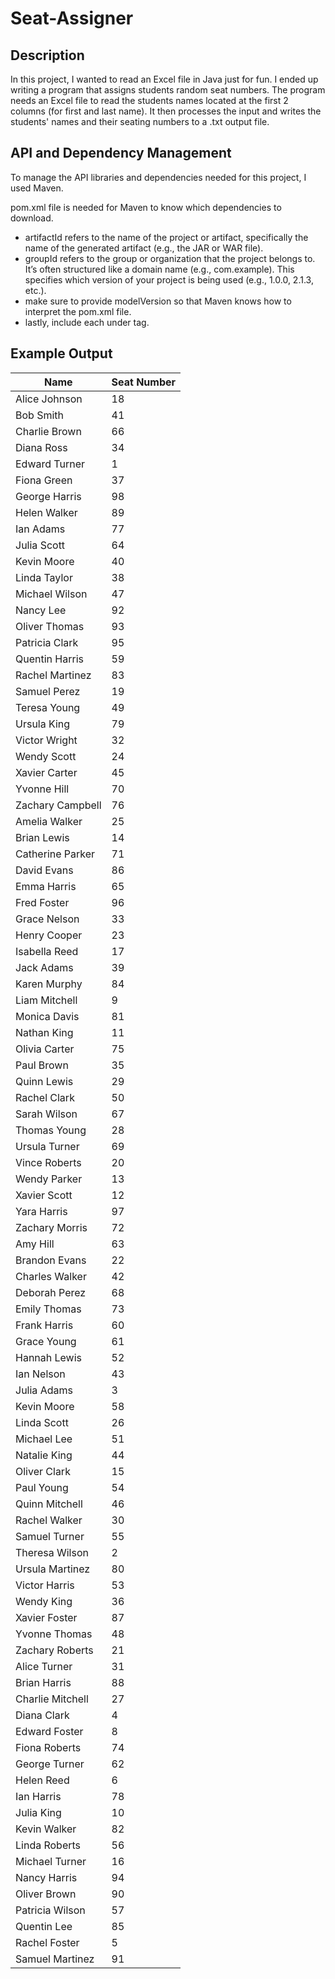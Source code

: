# Seat-Assigner
## Description
In this project, I wanted to read an Excel file in Java just for fun. I ended up writing a program that assigns students random seat numbers. The program needs an Excel file to read the students names located at the first 2 columns (for first and last name). It then processes the input and writes the students' names and their seating numbers to a .txt output file.

## API and Dependency Management
To manage the API libraries and dependencies needed for this project, I used Maven.

pom.xml file is needed for Maven to know which dependencies to download.
  - artifactId refers to the name of the project or artifact, specifically the name of the generated artifact (e.g., the JAR or WAR file).
  - groupId refers to the group or organization that the project belongs to. It’s often structured like a domain name (e.g., com.example). This specifies which version of your project is being used (e.g., 1.0.0, 2.1.3, etc.).
  - make sure to provide modelVersion so that Maven knows how to interpret the pom.xml file.
  - lastly, include each <dependency> under <dependencies> tag. 
## Example Output
| Name                     | Seat Number |
|--------------------------|-------------|
| Alice Johnson            | 18          |
| Bob Smith                | 41          |
| Charlie Brown            | 66          |
| Diana Ross               | 34          |
| Edward Turner            | 1           |
| Fiona Green              | 37          |
| George Harris            | 98          |
| Helen Walker             | 89          |
| Ian Adams                | 77          |
| Julia Scott              | 64          |
| Kevin Moore              | 40          |
| Linda Taylor             | 38          |
| Michael Wilson           | 47          |
| Nancy Lee                | 92          |
| Oliver Thomas            | 93          |
| Patricia Clark           | 95          |
| Quentin Harris           | 59          |
| Rachel Martinez          | 83          |
| Samuel Perez             | 19          |
| Teresa Young             | 49          |
| Ursula King              | 79          |
| Victor Wright            | 32          |
| Wendy Scott              | 24          |
| Xavier Carter            | 45          |
| Yvonne Hill              | 70          |
| Zachary Campbell         | 76          |
| Amelia Walker            | 25          |
| Brian Lewis              | 14          |
| Catherine Parker         | 71          |
| David Evans              | 86          |
| Emma Harris              | 65          |
| Fred Foster              | 96          |
| Grace Nelson             | 33          |
| Henry Cooper             | 23          |
| Isabella Reed            | 17          |
| Jack Adams               | 39          |
| Karen Murphy             | 84          |
| Liam Mitchell            | 9           |
| Monica Davis             | 81          |
| Nathan King              | 11          |
| Olivia Carter            | 75          |
| Paul Brown               | 35          |
| Quinn Lewis              | 29          |
| Rachel Clark             | 50          |
| Sarah Wilson             | 67          |
| Thomas Young             | 28          |
| Ursula Turner            | 69          |
| Vince Roberts            | 20          |
| Wendy Parker             | 13          |
| Xavier Scott             | 12          |
| Yara Harris              | 97          |
| Zachary Morris           | 72          |
| Amy Hill                 | 63          |
| Brandon Evans            | 22          |
| Charles Walker           | 42          |
| Deborah Perez            | 68          |
| Emily Thomas             | 73          |
| Frank Harris             | 60          |
| Grace Young              | 61          |
| Hannah Lewis             | 52          |
| Ian Nelson               | 43          |
| Julia Adams              | 3           |
| Kevin Moore              | 58          |
| Linda Scott              | 26          |
| Michael Lee              | 51          |
| Natalie King             | 44          |
| Oliver Clark             | 15          |
| Paul Young               | 54          |
| Quinn Mitchell           | 46          |
| Rachel Walker            | 30          |
| Samuel Turner            | 55          |
| Theresa Wilson           | 2           |
| Ursula Martinez          | 80          |
| Victor Harris            | 53          |
| Wendy King               | 36          |
| Xavier Foster            | 87          |
| Yvonne Thomas            | 48          |
| Zachary Roberts          | 21          |
| Alice Turner             | 31          |
| Brian Harris             | 88          |
| Charlie Mitchell         | 27          |
| Diana Clark              | 4           |
| Edward Foster            | 8           |
| Fiona Roberts            | 74          |
| George Turner            | 62          |
| Helen Reed               | 6           |
| Ian Harris               | 78          |
| Julia King               | 10          |
| Kevin Walker             | 82          |
| Linda Roberts            | 56          |
| Michael Turner           | 16          |
| Nancy Harris             | 94          |
| Oliver Brown             | 90          |
| Patricia Wilson          | 57          |
| Quentin Lee              | 85          |
| Rachel Foster            | 5           |
| Samuel Martinez          | 91          |
